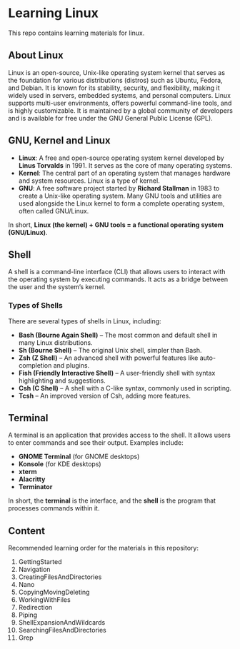 # Learning Linux

This repo contains learning materials for linux.

## About Linux

Linux is an open-source, Unix-like operating system kernel that serves as the foundation for various distributions (distros) such as Ubuntu, Fedora, and Debian. It is known for its stability, security, and flexibility, making it widely used in servers, embedded systems, and personal computers. Linux supports multi-user environments, offers powerful command-line tools, and is highly customizable. It is maintained by a global community of developers and is available for free under the GNU General Public License (GPL).

## GNU, Kernel and Linux

- **Linux**: A free and open-source operating system kernel developed by **Linus Torvalds** in 1991. It serves as the core of many operating systems.
- **Kernel**: The central part of an operating system that manages hardware and system resources. Linux is a type of kernel.
- **GNU**: A free software project started by **Richard Stallman** in 1983 to create a Unix-like operating system. Many GNU tools and utilities are used alongside the Linux kernel to form a complete operating system, often called GNU/Linux.

In short, **Linux (the kernel) + GNU tools = a functional operating system (GNU/Linux)**.

## Shell

A shell is a command-line interface (CLI) that allows users to interact with the operating system by executing commands. It acts as a bridge between the user and the system’s kernel.

### Types of Shells

There are several types of shells in Linux, including:

- **Bash (Bourne Again Shell)** – The most common and default shell in many Linux distributions.
- **Sh (Bourne Shell)** – The original Unix shell, simpler than Bash.
- **Zsh (Z Shell)** – An advanced shell with powerful features like auto-completion and plugins.
- **Fish (Friendly Interactive Shell)** – A user-friendly shell with syntax highlighting and suggestions.
- **Csh (C Shell)** – A shell with a C-like syntax, commonly used in scripting.
- **Tcsh** – An improved version of Csh, adding more features.

## Terminal

A terminal is an application that provides access to the shell. It allows users to enter commands and see their output. Examples include:

- **GNOME Terminal** (for GNOME desktops)
- **Konsole** (for KDE desktops)
- **xterm**
- **Alacritty**
- **Terminator**

In short, the **terminal** is the interface, and the **shell** is the program that processes commands within it.

## Content

Recommended learning order for the materials in this repository:

1. GettingStarted
2. Navigation
3. CreatingFilesAndDirectories
4. Nano
5. CopyingMovingDeleting
6. WorkingWithFiles
7. Redirection
8. Piping
9. ShellExpansionAndWildcards
10. SearchingFilesAndDirectories
11. Grep
